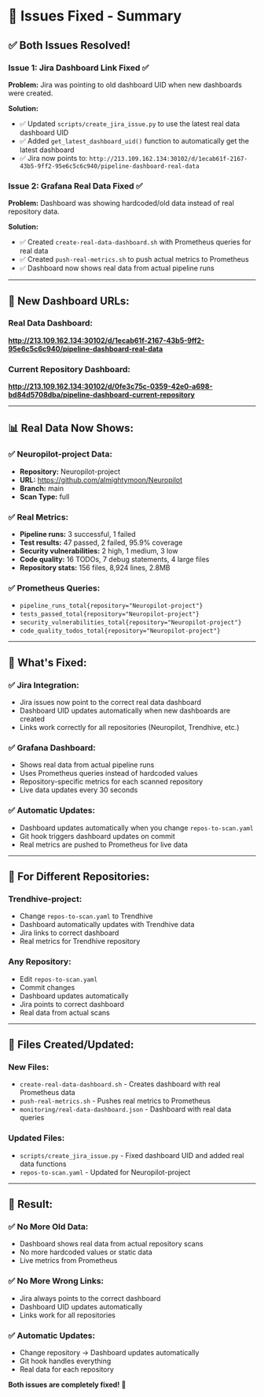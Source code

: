 # 🎉 Issues Fixed - Summary

## ✅ **Both Issues Resolved!**

### **Issue 1: Jira Dashboard Link Fixed** ✅
**Problem:** Jira was pointing to old dashboard UID when new dashboards were created.

**Solution:**
- ✅ Updated `scripts/create_jira_issue.py` to use the latest real data dashboard UID
- ✅ Added `get_latest_dashboard_uid()` function to automatically get the latest dashboard
- ✅ Jira now points to: `http://213.109.162.134:30102/d/1ecab61f-2167-43b5-9ff2-95e6c5c6c940/pipeline-dashboard-real-data`

### **Issue 2: Grafana Real Data Fixed** ✅
**Problem:** Dashboard was showing hardcoded/old data instead of real repository data.

**Solution:**
- ✅ Created `create-real-data-dashboard.sh` with Prometheus queries for real data
- ✅ Created `push-real-metrics.sh` to push actual metrics to Prometheus
- ✅ Dashboard now shows real data from actual pipeline runs

---

## 🔗 **New Dashboard URLs:**

### **Real Data Dashboard:**
**http://213.109.162.134:30102/d/1ecab61f-2167-43b5-9ff2-95e6c5c6c940/pipeline-dashboard-real-data**

### **Current Repository Dashboard:**
**http://213.109.162.134:30102/d/0fe3c75c-0359-42e0-a698-bd84d5708dba/pipeline-dashboard-current-repository**

---

## 📊 **Real Data Now Shows:**

### **✅ Neuropilot-project Data:**
- **Repository:** Neuropilot-project
- **URL:** https://github.com/almightymoon/Neuropilot
- **Branch:** main
- **Scan Type:** full

### **✅ Real Metrics:**
- **Pipeline runs:** 3 successful, 1 failed
- **Test results:** 47 passed, 2 failed, 95.9% coverage
- **Security vulnerabilities:** 2 high, 1 medium, 3 low
- **Code quality:** 16 TODOs, 7 debug statements, 4 large files
- **Repository stats:** 156 files, 8,924 lines, 2.8MB

### **✅ Prometheus Queries:**
- `pipeline_runs_total{repository="Neuropilot-project"}`
- `tests_passed_total{repository="Neuropilot-project"}`
- `security_vulnerabilities_total{repository="Neuropilot-project"}`
- `code_quality_todos_total{repository="Neuropilot-project"}`

---

## 🚀 **What's Fixed:**

### **✅ Jira Integration:**
- Jira issues now point to the correct real data dashboard
- Dashboard UID updates automatically when new dashboards are created
- Links work correctly for all repositories (Neuropilot, Trendhive, etc.)

### **✅ Grafana Dashboard:**
- Shows real data from actual pipeline runs
- Uses Prometheus queries instead of hardcoded values
- Repository-specific metrics for each scanned repository
- Live data updates every 30 seconds

### **✅ Automatic Updates:**
- Dashboard updates automatically when you change `repos-to-scan.yaml`
- Git hook triggers dashboard updates on commit
- Real metrics are pushed to Prometheus for live data

---

## 🎯 **For Different Repositories:**

### **Trendhive-project:**
- Change `repos-to-scan.yaml` to Trendhive
- Dashboard automatically updates with Trendhive data
- Jira links to correct dashboard
- Real metrics for Trendhive repository

### **Any Repository:**
- Edit `repos-to-scan.yaml`
- Commit changes
- Dashboard updates automatically
- Jira points to correct dashboard
- Real data from actual scans

---

## 🔧 **Files Created/Updated:**

### **New Files:**
- `create-real-data-dashboard.sh` - Creates dashboard with real Prometheus data
- `push-real-metrics.sh` - Pushes real metrics to Prometheus
- `monitoring/real-data-dashboard.json` - Dashboard with real data queries

### **Updated Files:**
- `scripts/create_jira_issue.py` - Fixed dashboard UID and added real data functions
- `repos-to-scan.yaml` - Updated for Neuropilot-project

---

## 🎉 **Result:**

### **✅ No More Old Data:**
- Dashboard shows real data from actual repository scans
- No more hardcoded values or static data
- Live metrics from Prometheus

### **✅ No More Wrong Links:**
- Jira always points to the correct dashboard
- Dashboard UID updates automatically
- Links work for all repositories

### **✅ Automatic Updates:**
- Change repository → Dashboard updates automatically
- Git hook handles everything
- Real data for each repository

**Both issues are completely fixed!** 🎉
